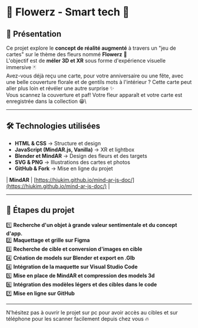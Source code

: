 # 💐 **Flowerz - Smart tech** 💐

## 🎨 Présentation  
Ce projet explore le **concept de réalité augmenté** à travers un "jeu de cartes" sur le thème des fleurs nommé **Flowerz** 💐\
L'objectif est de **méler 3D et XR** sous forme d'expérience visuelle immersive 🃏\
Avez-vous déjà reçu une carte, pour votre anniversaire ou une fête, avec une belle couverture florale et de gentils mots à l'intérieur ? Cette carte peut aller plus loin et révéler une autre surprise ✨\
Vous scannez la couverture et paf! Votre fleur apparaît et votre carte est enregistrée dans la collection 😁\

---

## 🛠 Technologies utilisées  
- **HTML & CSS** → Structure et design  
- **JavaScript (MindAR.js, Vanilla)** → XR et lightbox
- **Blender et MindAR** → Design des fleurs et des targets
- **SVG & PNG** → Illustrations des cartes et photos
- **GitHub & Fork** → Mise en ligne du projet

| **MindAR** | [https://hiukim.github.io/mind-ar-js-doc/](https://hiukim.github.io/mind-ar-js-doc/) |

---

## 🚀 Étapes du projet  
1️⃣ **Recherche d'un objet à grande valeur sentimentale et du concept d'app.**\
2️⃣ **Maquettage et grille sur Figma**\
3️⃣ **Recherche de cible et conversion d'images en cible**\
4️⃣ **Création de models sur Blender et export en .Glb**\
4️⃣ **Intégration de la maquette sur Visual Studio Code**\
5️⃣ **Mise en place de MindAR et compression des models 3d**\
6️⃣ **Intégration des modèles légers et des cibles dans le code**\
7️⃣ **Mise en ligne sur GitHub**

---

N'hésitez pas à ouvrir le projet sur pc pour avoir accès au cibles et sur téléphone pour les scanner facilement depuis chez vous 🔥
